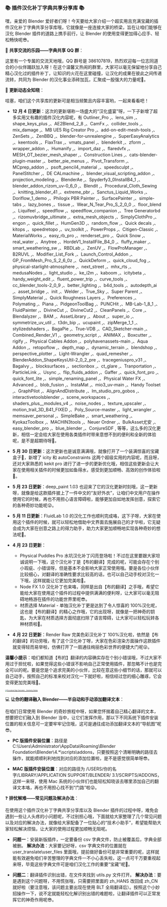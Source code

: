 ### 📚 插件汉化补丁字典共享分享库 📚

嘿，亲爱的 Blender 爱好者们呀！今天要给大家介绍一个超实用且充满宝藏的插件汉化补丁字典共享分享库哦，它就像是一座连接大家的桥梁，旨在让咱们能够在汉化 Blender 插件的道路上携手前行，让 Blender 的使用变得更加得心应手、轻松畅快呢😎。

🎈 **共享交流的乐园——字典共享 QQ 群**：

这里有一个专属的交流天地哦，QQ 群号是 386107819，热烈欢迎每一位志同道合的小伙伴踊跃加入呀！在这个温馨又热闹的群里，大家可以毫无保留地分享自己精心汉化过的插件补丁，让知识的火花在这里碰撞，让汉化的成果在彼此之间传递流转，共同为 Blender 的汉化事业添砖加瓦，汇聚成一股强大的力量呢💪。

📅 **更新动态全知晓**：

哇塞，咱们这个共享库的更新可是相当频繁且内容丰富哟，一起来看看吧！

- **12 月 4 日更新**：这次的更新堪称一场盛大的“汉化盛宴”呀，一下子新增了超多实用又有趣的插件汉化内容呢，有 Outliner_Pro ,、lens_sim ,、shape_keys_plus ,、AE2Blend_2_8 ,、CamFx ,、collider_tools ,、mix_damage ,、MB UE5 Rig Creator Pro ,、add-on-edit-mesh-tools ,、ZenSets ,、ZenBBQ ,、blender-for-unrealengine ,、SuperEasyAnalytics ,、keentools ,、FlaxTrax ,、vmats_panel ,、blenderkit ,、zform ,、wrapper_addon ,、Humanify ,、import_daz ,、flaredvfx ,、MESH_OT_bezier_mesh_shaper ,、Construction Lines ,、cats-blender-plugin-master ,、better_pie_menus ,、Pivot_Transform ,、MCprep_addon ,、psoft_pencil4_material ,、speedsculpt ,、PanelStitcher ,、DE CALmachine ,、blender_visual_scripting_addon ,、projection_modeling ,、BlenderAe ,、Spyderfy3_0InstallB4_1 ,、blender_addon_rizom_uv-0_6_0 ,、Blendit ,、Procedural_Cloth_Sewing ,、knitting_blender_41 ,、extreme_pbr ,、Sanctus_Liquid_Works ,、Doriflow_1_demo ,、Philogix PBR Painter ,、SurfacePainter ,、simple-tabs ,、lazy_bones ,、tissue ,、Wear_N_Tear_Pro_S_2_0_0 ,、floor_blend ,、Liquifeel ,、speedflow ,、speedflow_companion ,、Tree Generatorbd ,、rizomuvbridge_ultimate ,、extra_mesh_objects ,、SimplyClothPro ,、engon ,、quick_fillet ,、HumGen3D ,、random_flow ,、Quick decals ,、kitops ,、speedretopo ,、uv_toolkit ,、PowerProps ,、Citigen-Classic ,、MaterialWorks ,、easy_rb_pro ,、renderset_pro ,、Quick Snow ,、real_water ,、Anytree ,、HordeV1_InstallFile_B4_0 ,、fluffy_maker ,、smart_weathering_sw ,、RBDLab ,、ZenUV ,、FlowProManager ,、B2RUVL ,、Modifier_List_Fork ,、Launch_Control_Addon ,、GP_FromMesh_Pro_S_2_6_0z ,、QuickDeform ,、quick_cloud_fog ,、physical-starlight-atmosphere ,、next_street ,、mhx_rts ,、medusaNodes ,、light_studio ,、ke_i2m ,、kaboom ,、icitybeta ,、handy_weight_edit ,、fluent_power_trip ,、curve_tools ,、cc_blender_tools-2_0_9 ,、better_lighting ,、b4d_tools ,、autodepth_ai ,、asset_bridge ,、init ,、Welder ,、True_Sky ,、Super Parent ,、SimplyMaterial ,、Quick Roughness Layers ,、Preferences ,、Polymating ,、Piana ,、PidgeonToolBag ,、PUNCHit ,、MB-Lab-1_8_1 ,、FluidPainter ,、DivineCut ,、DivineCut2 ,、CleanPanels ,、Core ,、Blendalyzer ,、BAM ,、AssetLibrary ,、About ,、super_io ,、symmetrize_uv_util ,、t3dn_bip ,、ucupaint ,、zipMerge_1_1 ,、stylizedshaders ,、BagaPie ,、True-VDB ,、CAD_Sketcher-main ,、Combined_Render_V1 ,、geometry_script ,、ANIMAX ,、Boxcutter ,、rigify ,、Physical Cables Addon ,、polyhavenassets-main ,、Aqua Addon ,、retopoflow ,、depth_map ,、dynamic_terrain ,、blendshop ,、perspective_plotter ,、Light-Wrangler ,、quad_remesher ,、BlenderAddon_ShapeKeysUtil-2_0_2_pre ,、tracegeniuspro_v31 ,、BagaIvy ,、blocksurfaces ,、sectionbox ,、ct_glare ,、Tranportation ,、ParticleLink ,、Usync ,、flip_fluids_addon ,、Gaffer ,、quick_font_pro ,、quick_font_lite ,、simple_renaming_panel ,、Physical Water FX ,、Advanced ,、blob_fusion ,、InstaMat ,、mio3_uv-main ,、Handy Toolset ,、GraphPilot ,、AlignAndDistribute ,、lm_studio_pro_gobos ,、interactivetoolsblender ,、scene_workspaces ,、shaders_plus__modules_v4 ,、noise_nodes ,、texture_upscaler ,、motion_trail_3D_B41_FIXED ,、Poly_Source-master ,、light_wrangler ,、memsaver_personal ,、SimpleBake ,、smart_weathering ,、KyokazToolbox ,、MACHIN3tools ,、Neuer Ordner ,、BulkAsset尤安 ,、easy_blender_pro ,、blue_blender ,、ConjureSDF , 等等，这么多的汉化更新，相信一定会给大家在使用各类插件时带来意想不到的便利和全新的体验呢，是不是超期待呀🎉。

- **5 月 30 日更新**：这次更新也是诚意满满哦，就像打开了一个装满惊喜的宝藏盒子🎁，新增了 icity 和 autoConstraints 这两个超级实用的内容呢，而且呀，还对大家熟悉的 kekit pro 进行了进一步的更新优化哦，相信这些更新会让大家在使用相关插件的时候更加如鱼得水，感受到更加顺畅、高效的创作体验啦🎉。

- **5 月 23 日更新**：deep_paint 1.03 也迎来了它的汉化更新时刻哦，这一更新呀，就像是给这款插件披上了一件中文的“友好外衣”，让咱们中文用户在操作使用它的时候，再也不用担心语言障碍啦，能够更加自如地发挥创意，探索它的各种奇妙功能呢😜。

- **5 月 11 日更新**：FluidLab 1.0 的汉化工作也顺利完成咯，这下子呀，大家在使用这个插件的时候，就可以轻松地借助中文界面去施展自己的才华啦，它无疑会成为大家在创意之路上的得力助手，助力大家更加顺畅地实现各种奇妙的想法呢🧐。

- **4 月 23 日更新**：
    - Physical Puddles Pro 水坑汉化补丁闪亮登场啦！不过在这里要跟大家坦诚说明一下哦，这个汉化补丁是【布的翻译】完成的呢，可能会存在个别小瑕疵、小错误呀，但是基本不会影响大家正常使用哦。要是各位小伙伴比较细心，对翻译的准确性要求比较高的话，也可以自己动手校对汉化一下哦，这样就能让它更加完美啦🤗。
    - Node FX 1.0 汉化补丁也来咯，同样是出自【布的翻译】之手哦，希望它能给大家在使用这个插件的过程中提供满满的便利呀，让大家可以毫无阻碍地畅游在插件的功能世界里呢😎。
    - 材质选择 Material - 单独汉化补丁更是达到了令人惊喜的 100%汉化呢，这也是【布的翻译】的精心之作哦，它的出现呀，就像是一把神奇的钥匙，为大家在材质选择方面彻底扫除了语言障碍，让大家可以轻松玩转各种材质啦🎉。

- **4 月 22 日更新**：Render Raw 完美色彩汉化补丁 100%汉化啦，依然是【布的翻译】的功劳哦，有了这个汉化补丁呀，大家在色彩渲染方面操作这款插件就变得轻而易举啦，仿佛打开了一扇通往绚丽色彩世界的便捷大门呢😜。

**温馨小提示**：咱们都知道【布的】翻译的内容确实存在个别小错误哦，不过大家不用过于担忧啦，如果觉得这些小错误不影响自己正常使用插件，那忽略不计也是完全可以的呢。要是您是个追求完美的小伙伴，比较在意这些小细节的话，那就可以自己动手，按照自己的标准来校对汉化一下就好啦，相信经过您的细心雕琢，它会变得更加完美哦🧐。

[<img src="https://img.alicdn.com/imgextra/i1/1856665554/O1CN01inALQd1qtmhSrq0qI_!!1856665554.jpg" alt="Procedural Sign Generator - Geometry Nodes" style="zoom: 33%;" />](https://blenderco.cn/83578.html)

💻 **让你的翻译融入 Blender——半自动和手动添加翻译文本**：

在咱们日常使用 Blender 的奇妙旅程中呀，如果您怀揣着自己精心翻译的文本，想要把它们融入到 Blender 当中，让它们发挥作用，那以下不同系统下插件安装位置的相关信息可一定要牢牢记住哦，这可是通往成功添加翻译文本的“导航图”呢😎。

- **PC 版插件安装位置**：路径是 C:\Users\Administrator\AppData\Roaming\Blender Foundation\Blender\4.*\scripts\addons，只要按照这个清晰明确的路径去操作，就能顺顺利利地找到对应的添加位置啦，是不是感觉很简单呀😎。

- **MAC 版插件安装位置**：对应的路径为 /USERS/你的名字/LIBRARY/APPLICATION SUPPORT/BLENDER/ 3.1/SCRIPTS/ADDONS，这样一来呀，使用 Mac 系统的小伙伴们也能轻松知晓该去哪里添加自己的翻译文本咯，再也不用担心找不到“门路”啦😜。

❓ **排忧解难——常见问题及解决办法**：

在使用这个插件汉化补丁字典共享分享库以及 Blender 插件的过程中呀，难免会遇到一些让人头疼的小问题呢，不过别担心哦，下面就给大家整理了几个常见问题以及对应的解决办法，就像给大家配备了一位贴心的“技术小助手”，希望能帮助大家轻松解决烦恼，让大家的使用过程更加顺畅无阻呢。

- **问题一**：安装新版插件，一定要备份 csv 字典文件，防止被覆盖后，字典全部被删。
**解决办法**：大家要记好呀，csv 字典文件的位置就在 user_translate\user_files 里面哦，提前做好备份可是非常重要的呢，这样就能有效避免咱们辛苦整理的字典文件一不小心丢失啦，这一点可千万要重视起来呀，毕竟这些字典文件可是咱们汉化工作的重要“宝藏”呢🧐。

- **问题二**：翻译插件识别出错，在文件夹找到 utils.py 文件打开。
**解决办法**：要是遇到这个问题呀，不用慌张哦，只需要把里面的 zh_HANS 改回成 zh_CN 就好啦（要注意哦，该问题主要出现在使用 BLT 全局翻译后）。按照这个小妙招操作一下，说不定就能轻松化解识别出错的难题啦，让翻译插件可以正常发挥它的神奇作用呢😎。 
